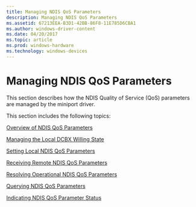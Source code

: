 ```yaml
---
title: Managing NDIS QoS Parameters
description: Managing NDIS QoS Parameters
ms.assetid: 67213EEA-B3D1-42BB-86F8-11E785D6CBA1
ms.author: windows-driver-content
ms.date: 04/20/2017
ms.topic: article
ms.prod: windows-hardware
ms.technology: windows-devices
---
```


# Managing NDIS QoS Parameters


This section describes how the NDIS Quality of Service (QoS) parameters are managed by the miniport driver.

This section includes the following topics:

[Overview of NDIS QoS Parameters](overview-of-ndis-qos-parameters.md)

[Managing the Local DCBX Willing State](managing-the-local-dcbx-willing-state.md)

[Setting Local NDIS QoS Parameters](setting-local-ndis-qos-parameters.md)

[Receiving Remote NDIS QoS Parameters](receiving-remote-ndis-qos-parameters.md)

[Resolving Operational NDIS QoS Parameters](resolving-operational-ndis-qos-parameters.md)

[Querying NDIS QoS Parameters](querying-ndis-qos-parameters.md)

[Indicating NDIS QoS Parameter Status](indicating-ndis-qos-parameter-status.md)

 

 





